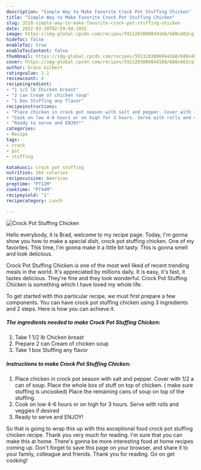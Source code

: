 ```yaml
---
description: "Simple Way to Make Favorite Crock Pot Stuffing Chicken"
title: "Simple Way to Make Favorite Crock Pot Stuffing Chicken"
slug: 3518-simple-way-to-make-favorite-crock-pot-stuffing-chicken
date: 2022-03-28T02:59:04.103Z
image: https://img-global.cpcdn.com/recipes/5913203806044160/680x482cq70/crock-pot-stuffing-chicken-recipe-main-photo.jpg
hideToc: false
enableToc: true
enableTocContent: false
thumbnail: https://img-global.cpcdn.com/recipes/5913203806044160/680x482cq70/crock-pot-stuffing-chicken-recipe-main-photo.jpg
cover: https://img-global.cpcdn.com/recipes/5913203806044160/680x482cq70/crock-pot-stuffing-chicken-recipe-main-photo.jpg
author: Grace Gilbert
ratingvalue: 3.1
reviewcount: 4
recipeingredient:
- "1 1/2 lb Chicken breast"
- "2 can Cream of chicken soup"
- "1 box Stuffing any flavor"
recipeinstructions:
- "Place chicken in crock pot season with salt and pepper. Cover with 1/2 a can of soup. Place the whole box of stuff on top of chicken. ( make sure stuffing is uncooked) Place the remaining cans of soup on top of the stuffing."
- "Cook on low 4-6 hours or on high for 3 hours. Serve with rolls and veggies if desired"
- "Ready to serve and ENJOY!"
categories:
- Recipe
tags:
- crock
- pot
- stuffing

katakunci: crock pot stuffing 
nutrition: 264 calories
recipecuisine: American
preptime: "PT12M"
cooktime: "PT44M"
recipeyield: "1"
recipecategory: Lunch

---
```



![Crock Pot Stuffing Chicken](https://img-global.cpcdn.com/recipes/5913203806044160/680x482cq70/crock-pot-stuffing-chicken-recipe-main-photo.jpg)

Hello everybody, it is Brad, welcome to my recipe page. Today, I'm gonna show you how to make a special dish, crock pot stuffing chicken. One of my favorites. This time, I'm gonna make it a little bit tasty. This is gonna smell and look delicious.



Crock Pot Stuffing Chicken is one of the most well liked of recent trending meals in the world. It's appreciated by millions daily. It is easy, it's fast, it tastes delicious. They're fine and they look wonderful. Crock Pot Stuffing Chicken is something which I have loved my whole life.


To get started with this particular recipe, we must first prepare a few components. You can have crock pot stuffing chicken using 3 ingredients and 2 steps. Here is how you can achieve it.

<!--inarticleads1-->

##### The ingredients needed to make Crock Pot Stuffing Chicken:

1. Take 1 1/2 lb Chicken breast
1. Prepare 2 can Cream of chicken soup
1. Take 1 box Stuffing any flavor




<!--inarticleads2-->

##### Instructions to make Crock Pot Stuffing Chicken:

1. Place chicken in crock pot season with salt and pepper. Cover with 1/2 a can of soup. Place the whole box of stuff on top of chicken. ( make sure stuffing is uncooked) Place the remaining cans of soup on top of the stuffing.
1. Cook on low 4-6 hours or on high for 3 hours. Serve with rolls and veggies if desired
1. Ready to serve and ENJOY!



So that is going to wrap this up with this exceptional food crock pot stuffing chicken recipe. Thank you very much for reading. I'm sure that you can make this at home. There's gonna be more interesting food at home recipes coming up. Don't forget to save this page on your browser, and share it to your family, colleague and friends. Thank you for reading. Go on get cooking!
